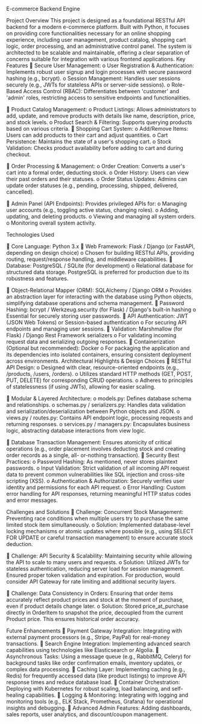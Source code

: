 E-commerce Backend Engine

Project Overview
This project is designed as a foundational RESTful API backend for a modern e-commerce
platform. Built with Python, it focuses on providing core functionalities necessary for an
online shopping experience, including user management, product catalog, shopping cart
logic, order processing, and an administrative control panel. The system is architected to be
scalable and maintainable, offering a clear separation of concerns suitable for integration with
various frontend applications.
Key Features
 Secure User Management:
o User Registration &amp; Authentication: Implements robust user signup and
login processes with secure password hashing (e.g., bcrypt).
o Session Management: Handles user sessions securely (e.g., JWTs for
stateless APIs or server-side sessions).
o Role-Based Access Control (RBAC): Differentiates between &#39;customer&#39; and
&#39;admin&#39; roles, restricting access to sensitive endpoints and functionalities.

 Product Catalog Management:
o Product Listings: Allows administrators to add, update, and remove products
with details like name, description, price, and stock levels.
o Product Search &amp; Filtering: Supports querying products based on various
criteria.
 Shopping Cart System:
o Add/Remove Items: Users can add products to their cart and adjust
quantities.
o Cart Persistence: Maintains the state of a user&#39;s shopping cart.
o Stock Validation: Checks product availability before adding to cart and
during checkout.

 Order Processing &amp; Management:
o Order Creation: Converts a user&#39;s cart into a formal order, deducting stock.
o Order History: Users can view their past orders and their statuses.
o Order Status Updates: Admins can update order statuses (e.g., pending,
processing, shipped, delivered, cancelled).

 Admin Panel (API Endpoints): Provides privileged APIs for:
o Managing user accounts (e.g., toggling active status, changing roles).
o Adding, updating, and deleting products.
o Viewing and managing all system orders.
o Monitoring overall system activity.

Technologies Used

 Core Language: Python 3.x
 Web Framework: Flask / Django (or FastAPI, depending on design choice)
o Chosen for building RESTful APIs, providing routing, request/response
handling, and middleware capabilities.
 Database: PostgreSQL / SQLite (for development)
o Relational database for structured data storage. PostgreSQL is preferred for
production due to its robustness and features.

 Object-Relational Mapper (ORM): SQLAlchemy / Django ORM
o Provides an abstraction layer for interacting with the database using Python
objects, simplifying database operations and schema management.
 Password Hashing: bcrypt / Werkzeug.security (for Flask) / Django&#39;s built-in
hashing
o Essential for securely storing user passwords.
 API Authentication: JWT (JSON Web Tokens) or Session-based authentication
o For securing API endpoints and managing user sessions.
 Validation: Marshmallow (for Flask) / Django Rest Framework serializers
o For validating incoming request data and serializing outgoing responses.
 Containerization (Optional but recommended): Docker
o For packaging the application and its dependencies into isolated containers,
ensuring consistent deployment across environments.
Architectural Highlights &amp; Design Choices
 RESTful API Design:
o Designed with clear, resource-oriented endpoints (e.g., /products, /users,
/orders).
o Utilizes standard HTTP methods (GET, POST, PUT, DELETE) for
corresponding CRUD operations.
o Adheres to principles of statelessness (if using JWTs), allowing for easier
scaling.

 Modular &amp; Layered Architecture:
o models.py: Defines database schema and relationships.
o schemas.py / serializers.py: Handles data validation and
serialization/deserialization between Python objects and JSON.
o views.py / routes.py: Contains API endpoint logic, processing requests and
returning responses.
o services.py / managers.py: Encapsulates business logic, abstracting
database interactions from view logic.

 Database Transaction Management: Ensures atomicity of critical operations (e.g.,
order placement involves deducting stock and creating order records as a single, all-
or-nothing transaction).
 Security Best Practices:
o Password Hashing: As mentioned, never stores plaintext passwords.
o Input Validation: Strict validation of all incoming API request data to
prevent common vulnerabilities like SQL injection and cross-site scripting
(XSS).
o Authentication &amp; Authorization: Securely verifies user identity and
permissions for each API request.
o Error Handling: Custom error handling for API responses, returning
meaningful HTTP status codes and error messages.

Challenges and Solutions
 Challenge: Concurrent Stock Management: Preventing race conditions when
multiple users try to purchase the same limited stock item simultaneously.
o Solution: Implemented database-level locking mechanisms or atomic updates
where possible (e.g., using SELECT FOR UPDATE or careful transaction
management) to ensure accurate stock deduction.

 Challenge: API Security &amp; Scalability: Maintaining security while allowing the
API to scale to many users and requests.
o Solution: Utilized JWTs for stateless authentication, reducing server load for
session management. Ensured proper token validation and expiration. For
production, would consider API Gateway for rate limiting and additional
security layers.

 Challenge: Data Consistency in Orders: Ensuring that order items accurately reflect
product prices and stock at the moment of purchase, even if product details change
later.
o Solution: Stored price_at_purchase directly in OrderItem to snapshot the
price, decoupled from the current Product price. This ensures historical order
accuracy.

Future Enhancements
 Payment Gateway Integration: Integrating with external payment processors (e.g.,
Stripe, PayPal) for real-money transactions.
 Search Engine Integration: Implementing advanced search capabilities using
technologies like Elasticsearch or Algolia.
 Asynchronous Tasks: Using a message queue (e.g., RabbitMQ, Celery) for
background tasks like order confirmation emails, inventory updates, or complex data
processing.
 Caching Layer: Implementing caching (e.g., Redis) for frequently accessed data (like
product listings) to improve API response times and reduce database load.
 Container Orchestration: Deploying with Kubernetes for robust scaling, load
balancing, and self-healing capabilities.
 Logging &amp; Monitoring: Integrating with logging and monitoring tools (e.g., ELK
Stack, Prometheus, Grafana) for operational insights and debugging.
 Advanced Admin Features: Adding dashboards, sales reports, user analytics, and
discount/coupon management.
